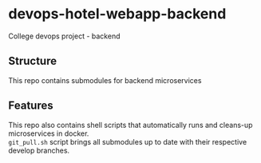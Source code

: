 # devops-hotel-webapp-backend
College devops project - backend
## Structure
This repo contains submodules for backend microservices
## Features
This repo also contains shell scripts that automatically runs and cleans-up microservices in docker. <br/>
`git_pull.sh` script brings all submodules up to date with their respective develop branches.
